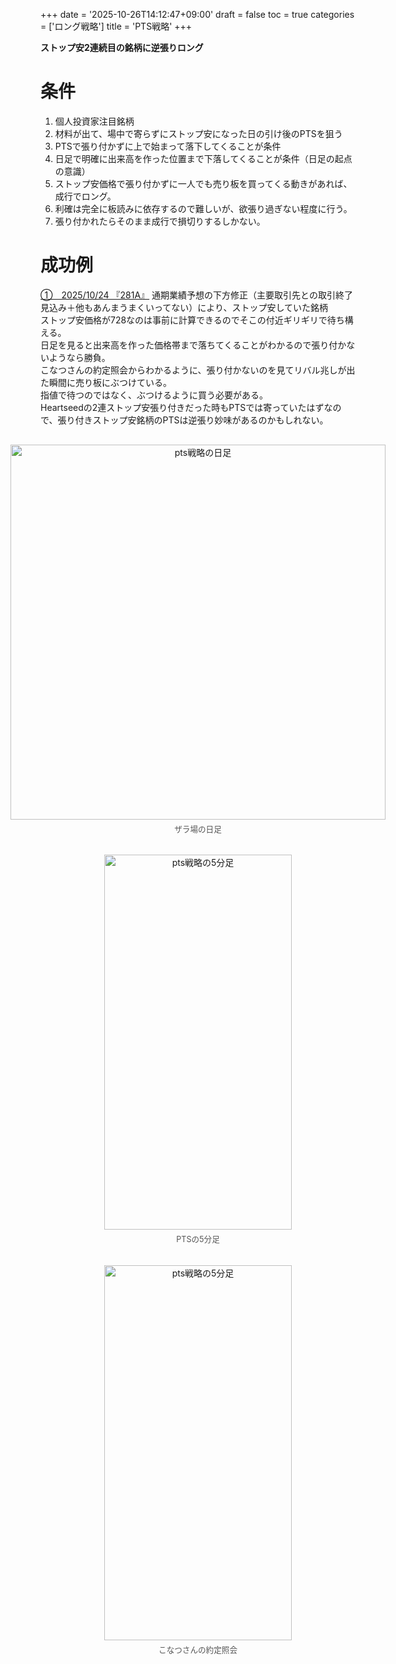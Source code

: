 +++
date = '2025-10-26T14:12:47+09:00'
draft = false
toc = true
categories = ['ロング戦略']
title = 'PTS戦略'
+++

<b>ストップ安2連続目の銘柄に逆張りロング</b>  
<!--more-->

# 条件
1. 個人投資家注目銘柄
2. 材料が出て、場中で寄らずにストップ安になった日の引け後のPTSを狙う
3. PTSで張り付かずに上で始まって落下してくることが条件
4. 日足で明確に出来高を作った位置まで下落してくることが条件（日足の起点の意識）
5. ストップ安価格で張り付かずに一人でも売り板を買ってくる動きがあれば、成行でロング。
6. 利確は完全に板読みに依存するので難しいが、欲張り過ぎない程度に行う。  
7. 張り付かれたらそのまま成行で損切りするしかない。

# 成功例
<u>①　2025/10/24 『281A』</u>
通期業績予想の下方修正（主要取引先との取引終了見込み＋他もあんまうまくいってない）により、ストップ安していた銘柄  
ストップ安価格が728なのは事前に計算できるのでそこの付近ギリギリで待ち構える。  
日足を見ると出来高を作った価格帯まで落ちてくることがわかるので張り付かないようなら勝負。  
こなつさんの約定照会からわかるように、張り付かないのを見てリバル兆しが出た瞬間に売り板にぶつけている。  
指値で待つのではなく、ぶつけるように買う必要がある。  
Heartseedの2連ストップ安張り付きだった時もPTSでは寄っていたはずなので、張り付きストップ安銘柄のPTSは逆張り妙味があるのかもしれない。
<div style="display: flex; gap: 20px; justify-content: center; flex-wrap: wrap; margin-top: 30px;">
<div style="text-align: center;">
<img src="/images/pts/1024-day.png" alt="pts戦略の日足" width="600" height="600">
<p style="margin-top: 5px; font-size: 0.9em; color: #555;">ザラ場の日足</p>
</div>
<div style="text-align: center;">
<img src="/images/pts/1024-5minutes.png" alt="pts戦略の5分足" width="300" height="600">
<p style="margin-top: 5px; font-size: 0.9em; color: #555;">PTSの5分足</p>
</div>
<div style="text-align: center;">
<img src="/images/pts/1024-ayumine.png" alt="pts戦略の5分足" width="300" height="600">
<p style="margin-top: 5px; font-size: 0.9em; color: #555;">こなつさんの約定照会</p>
</div>
</div>
